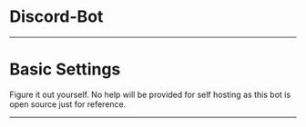 # Discord-Bot
***

# Basic Settings

Figure it out yourself. No help will be provided for self hosting as this bot is open source just for reference. 
***
